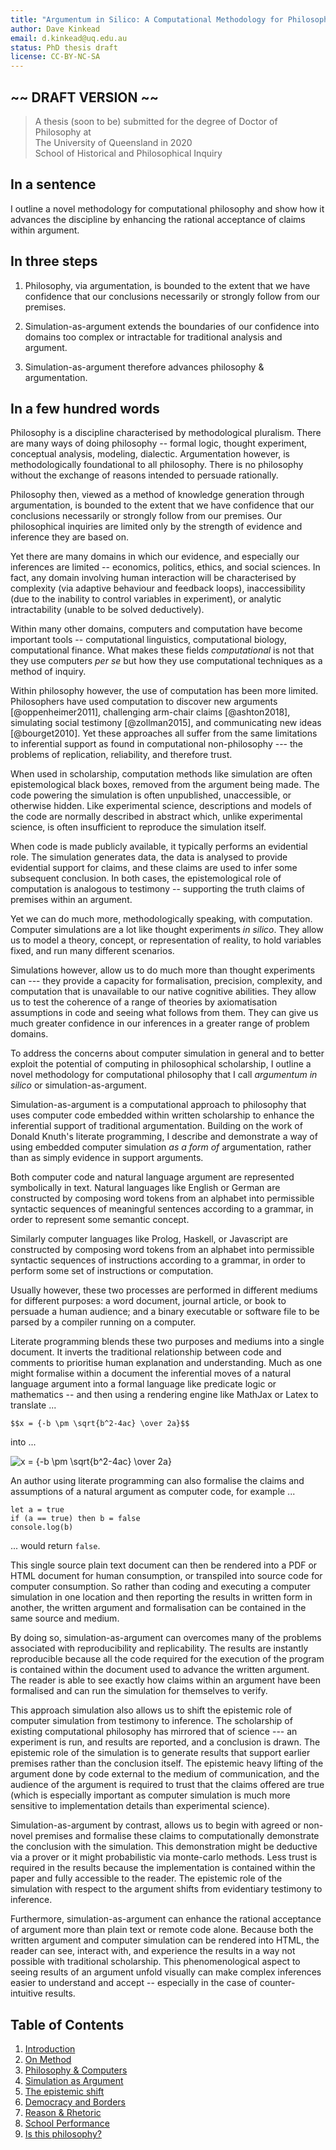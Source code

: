 ```yaml
---
title: "Argumentum in Silico: A Computational Methodology for Philosophy"
author: Dave Kinkead
email: d.kinkead@uq.edu.au
status: PhD thesis draft
license: CC-BY-NC-SA
---
```


## ~~ DRAFT VERSION ~~ ##


> A thesis (soon to be) submitted for the degree of Doctor of Philosophy at  
> The University of Queensland in 2020  
> School of Historical and Philosophical Inquiry  


## In a sentence

I outline a novel methodology for computational philosophy and show how it advances the discipline by enhancing the rational acceptance of claims within argument.


## In three steps

  1. Philosophy, via argumentation, is bounded to the extent that we have confidence that our conclusions necessarily or strongly follow from our premises.

  2. Simulation-as-argument extends the boundaries of our confidence into domains too complex or intractable for traditional analysis and argument.

  3. Simulation-as-argument therefore advances philosophy & argumentation.


## In a few hundred words

Philosophy is a discipline characterised by methodological pluralism. There are many ways of doing philosophy -- formal logic, thought experiment, conceptual analysis, modeling, dialectic. Argumentation however, is methodologically foundational to all philosophy. There is no philosophy without the exchange of reasons intended to persuade rationally. 

Philosophy then, viewed as a method of knowledge generation through argumentation, is bounded to the extent that we have confidence that our conclusions necessarily or strongly follow from our premises.  Our philosophical inquiries are limited only by the strength of evidence and inference they are based on.

Yet there are many domains in which our evidence, and especially our inferences are limited -- economics, politics, ethics, and social sciences.  In fact, any domain involving human interaction will be characterised by complexity (via adaptive behaviour and feedback loops), inaccessibility (due to the inability to control variables in experiment), or analytic intractability (unable to be solved deductively).

Within many other domains, computers and computation have become important tools -- computational linguistics, computational biology, computational finance.  What makes these fields _computational_ is not that they use computers _per se_ but how they use computational techniques as a method of inquiry.  

Within philosophy however, the use of computation has been more limited.  Philosophers have used computation to discover new arguments [@oppenheimer2011], challenging arm-chair claims [@ashton2018], simulating social testimony [@zollman2015], and communicating new ideas [@bourget2010].  Yet these approaches all suffer from the same limitations to inferential support as found in computational non-philosophy --- the problems of replication, reliability, and therefore trust.

When used in scholarship, computation methods like simulation are often epistemological black boxes, removed from the argument being made.  The code powering the simulation is often unpublished, unaccessible, or otherwise hidden.  Like experimental science, descriptions and models of the code are normally described in abstract which, unlike experimental science, is often insufficient to reproduce the simulation itself.

When code is made publicly available, it typically performs an evidential role.  The simulation generates data, the data is analysed to provide evidential support for claims, and these claims are used to infer some subsequent conclusion.  In both cases, the epistemological role of computation is analogous to testimony -- supporting the truth claims of premises within an argument.

Yet we can do much more, methodologically speaking, with computation.  Computer simulations are a lot like thought experiments _in silico_.  They allow us to model a theory, concept, or representation of reality, to hold variables fixed, and run many different scenarios.

Simulations however, allow us to do much more than thought experiments can --- they provide a capacity for formalisation, precision, complexity, and computation that is unavailable to our native cognitive abilities.  They allow us to test the coherence of a range of theories by axiomatisation assumptions in code and seeing what follows from them.  They can give us much greater confidence in our inferences in a greater range of problem domains.

To address the concerns about computer simulation in general and to better exploit the potential of computing in philosophical scholarship, I outline a novel methodology for computational philosophy that I call _argumentum in silico_ or simulation-as-argument.

Simulation-as-argument is a computational approach to philosophy that uses computer code embedded within written scholarship to enhance the inferential support of traditional argumentation.  Building on the work of Donald Knuth's literate programming, I describe and demonstrate a way of using embedded computer simulation _as a form of_ argumentation, rather than as simply evidence in support arguments.

Both computer code and natural language argument are represented symbolically in text.  Natural languages like English or German are constructed by composing word tokens from an alphabet into permissible syntactic sequences of meaningful sentences according to a grammar, in order to represent some semantic concept.  

Similarly computer languages like Prolog, Haskell, or Javascript are constructed by composing word tokens from an alphabet into permissible syntactic sequences of instructions according to a grammar, in order to perform some set of instructions or computation.

Usually however, these two processes are performed in different mediums for different purposes: a word document, journal article, or book to persuade a human audience; and a binary executable or software file to be parsed by a compiler running on a computer.

Literate programming blends these two purposes and mediums into a single document.  It inverts the traditional relationship between code and comments to prioritise human explanation and understanding.  Much as one might formalise within a document the inferential moves of a natural language argument into a formal language like predicate logic or mathematics -- and then using a rendering engine like MathJax or Latex to translate ...

  `$$x = {-b \pm \sqrt{b^2-4ac} \over 2a}$$` 

into ...

![x = {-b \pm \sqrt{b^2-4ac} \over 2a}](https://latex.codecogs.com/svg.latex?\Large&space;x%20=%20{-b%20\pm%20\sqrt{b^2-4ac}%20\over%202a})

An author using literate programming can also formalise the claims and assumptions of a natural argument as computer code, for example ...

    let a = true
    if (a == true) then b = false
    console.log(b)

... would return `false`.

This single source plain text document can then be rendered into a PDF or HTML document for human consumption, or transpiled into source code for computer consumption.  So rather than coding and executing a computer simulation in one location and then reporting the results in written form in another, the written argument and formalisation can be contained in the same source and medium.

By doing so, simulation-as-argument can overcomes many of the problems associated with reproducibility and replicability.  The results are instantly reproducible because all the code required for the execution of the program is contained within the document used to advance the written argument.  The reader is able to see exactly how claims within an argument have been formalised and can run the simulation for themselves to verify.

This approach simulation also allows us to shift the epistemic role of computer simulation from testimony to inference.  The scholarship of existing computational philosophy has mirrored that of science --- an experiment is run, and results are reported, and a conclusion is drawn.  The epistemic role of the simulation is to generate results that support earlier premises rather than the conclusion itself.  The epistemic heavy lifting of the argument done by code external to the medium of communication, and the audience of the argument is required to trust that the claims offered are true (which is especially important as computer simulation is much more sensitive to implementation details than experimental science).

Simulation-as-argument by contrast, allows us to begin with agreed or non-novel premises and formalise these claims to computationally demonstrate the conclusion with the simulation.  This demonstration might be deductive via a prover or it might probabilistic via monte-carlo methods.  Less trust is required in the results because the implementation is contained within the paper and fully accessible to the reader.  The epistemic role of the simulation with respect to the argument shifts from evidentiary testimony to inference.

Furthermore, simulation-as-argument can enhance the rational acceptance of argument more than plain text or remote code alone.  Because both the written argument and computer simulation can be rendered into HTML, the reader can see, interact with, and experience the results in a way not possible with traditional scholarship.  This phenomenological aspect to seeing results of an argument unfold visually can make complex inferences easier to understand and accept -- especially in the case of counter-intuitive results.  


## Table of Contents

 1. [Introduction](chapters/introduction)
 2. [On Method](chapters/on-method)
 3. [Philosophy & Computers](chapters/philosophy-and-computers)
 4. [Simulation as Argument](chapters/simulation-as-argument)
 5. [The epistemic shift](chapters/the-epistemic-shift)
 6. [Democracy and Borders](http://dave.kinkead.com.au/modelling-the-boundary-problem/)
 7. [Reason & Rhetoric](chapters/reason-and-rhetoric)
 8. [School Performance](http://dave.kinkead.com.au/school-performance/)
 9. [Is this philosophy?](chapters/is-this-philosophy)